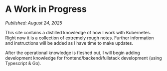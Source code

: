 # A Work in Progress

*Published: August 24, 2025*

This site contains a distilled knowledge of how I work with Kubernetes.
Right now it is a collection of extremely rough notes.
Further information and instructions will be added as I have time to make updates.

After the operational knowledge is fleshed out, I will begin adding development knowledge for frontend/backend/fullstack development (using Typescript & Go).
